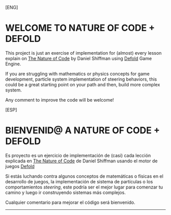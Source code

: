 [ENG]
# WELCOME TO NATURE OF CODE + DEFOLD

This project is just an exercise of implementation for (almost) every lesson explain on [The Nature of Code](https://natureofcode.com) by Daniel Shiffman using [Defold](https://defold.com/) Game Engine.

If you are struggling with mathematics or physics concepts for game development, particle system implementation of steering behaviors, this could be a great starting point on your path and then, build more complex system.

Any comment to improve the code will be welcome!

[ESP]
# BIENVENID@ A NATURE OF CODE + DEFOLD

Es proyecto es un ejercicio de implementación de (casi) cada lección explicada en [The Nature of Code](https://natureofcode.com) de Daniel Shiffman usando el motor de juegos [Defold](https://defold.com/)

Si estás luchando contra algunos conceptos de matemáticas o físicas en el desarrollo de juegos, la implementación de sistema de partículas o los comportamientos *steering*, este podría ser el mejor lugar para comenzar tu camino y luego ir construyendo sistemas más complejos. 

Cualquier comentario para mejorar el código será bienvenido.

---
